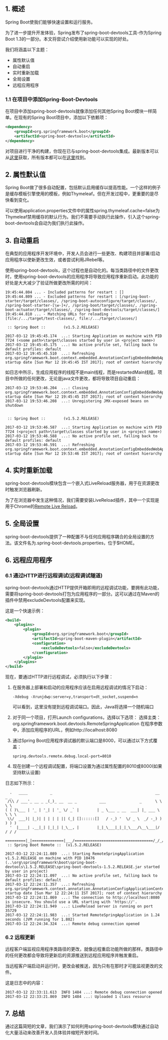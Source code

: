 ## 1. 概述

Spring Boot使我们能够快速设置和运行服务。

为了进一步提升开发体验，Spring发布了spring-boot-devtools工具-作为Spring Boot 1.3的一部分。本文将尝试介绍使用新功能可以实现的好处。

我们将涵盖以下主题：

-   属性默认值
-   自动重启
-   实时重新加载
-   全局设置
-   远程应用程序

### 1.1 在项目中添加Spring-Boot-Devtools

在项目中添加spring-boot-devtools就像添加任何其他Spring Boot模块一样简单。在现有的Spring Boot项目中，添加以下依赖项：

```xml
<dependency>
    <groupId>org.springframework.boot</groupId>
    <artifactId>spring-boot-devtools</artifactId>
</dependency>
```

对项目进行干净的构建，你现在已与spring-boot-devtools集成。最新版本可以从[这里](https://central.sonatype.com/artifact/org.springframework.boot/spring-boot-devtools/3.0.5)获取，所有版本都可以在[这里](https://central.sonatype.com/artifact/org.springframework.boot/spring-boot-devtools/3.0.5)找到。

## 2. 属性默认值

Spring Boot做了很多自动配置，包括默认启用缓存以提高性能。一个这样的例子是缓存模板引擎使用的模板，例如Thymeleaf。但在开发过程中，更重要的是尽快看到变化。

可以使用application.properties文件中的属性spring.thymeleaf.cache=false为Thymeleaf禁用缓存的默认行为。我们不需要手动执行此操作，引入这个spring-boot-devtools会自动为我们执行此操作。

## 3. 自动重启

在典型的应用程序开发环境中，开发人员会进行一些更改、构建项目并部署/启动应用程序以使新更改生效，或者尝试利用JRebel等。

使用spring-boot-devtools，这个过程也是自动化的。每当类路径中的文件更改时，使用spring-boot-devtools的应用程序将导致应用程序重新启动。此功能的好处是大大减少了验证所做更改所需的时间：

```shell
19:45:44.804 ... - Included patterns for restart : []
19:45:44.809 ... - Excluded patterns for restart : [/spring-boot-starter/target/classes/, /spring-boot-autoconfigure/target/classes/, /spring-boot-starter-[\w-]+/, /spring-boot/target/classes/, /spring-boot-actuator/target/classes/, /spring-boot-devtools/target/classes/]
19:45:44.810 ... - Matching URLs for reloading : [file:/.../target/test-classes/, file:/.../target/classes/]

 :: Spring Boot ::        (v1.5.2.RELEASE)

2017-03-12 19:45:45.174  ...: Starting Application on machine with PID 7724 (<some path>\target\classes started by user in <project name>)
2017-03-12 19:45:45.175  ...: No active profile set, falling back to default profiles: default
2017-03-12 19:45:45.510  ...: Refreshing org.springframework.boot.context.embedded.AnnotationConfigEmbeddedWebApplicationContext@385c3ca3: startup date [Sun Mar 12 19:45:45 IST 2017]; root of context hierarchy
```

如日志中所示，生成应用程序的线程不是main线程，而是restartedMain线程。项目中所做的任何更改，无论是java文件更改，都将导致项目自动重启：

```shell
2017-03-12 19:53:46.204  ...: Closing org.springframework.boot.context.embedded.AnnotationConfigEmbeddedWebApplicationContext@385c3ca3: startup date [Sun Mar 12 19:45:45 IST 2017]; root of context hierarchy
2017-03-12 19:53:46.208  ...: Unregistering JMX-exposed beans on shutdown


 :: Spring Boot ::        (v1.5.2.RELEASE)

2017-03-12 19:53:46.587  ...: Starting Application on machine with PID 7724 (<project path>\target\classes started by user in <project name>)
2017-03-12 19:53:46.588  ...: No active profile set, falling back to default profiles: default
2017-03-12 19:53:46.591  ...: Refreshing org.springframework.boot.context.embedded.AnnotationConfigEmbeddedWebApplicationContext@acaf4a1: startup date [Sun Mar 12 19:53:46 IST 2017]; root of context hierarchy
```

## 4. 实时重新加载

spring-boot-devtools模块包含一个嵌入式LiveReload服务器，用于在资源更改时触发浏览器刷新。

为了在浏览器中发生这种情况，我们需要安装LiveReload插件，其中一个实现是用于Chrome的[Remote Live Reload](https://chrome.google.com/webstore/detail/remotelivereload/jlppknnillhjgiengoigajegdpieppei?hl=en-GB)。

## 5. 全局设置

spring-boot-devtools提供了一种配置不与任何应用程序耦合的全局设置的方法。该文件名为.spring-boot-devtools.properties，位于$HOME。

## 6. 远程应用程序

### 6.1 通过HTTP进行远程调试(远程调试隧道)

spring-boot-devtools通过HTTP提供开箱即用的远程调试功能，要拥有此功能，需要将spring-boot-devtools打包为应用程序的一部分。这可以通过在Maven的插件中禁用excludeDevtools配置来实现。

这是一个快速示例：

```xml
<build>
    <plugins>
        <plugin>
            <groupId>org.springframework.boot</groupId>
            <artifactId>spring-boot-maven-plugin</artifactId>
            <configuration>
                <excludeDevtools>false</excludeDevtools>
            </configuration>
        </plugin>
    </plugins>
</build>
```

现在，要通过HTTP进行远程调试，必须执行以下步骤：

1.  在服务器上部署和启动的应用程序应该在启用远程调试的情况下启动：

    ```shell
    -Xdebug -Xrunjdwp:server=y,transport=dt_socket,suspend=n
    ```

    可以看到，这里没有提到远程调试端口。因此，Java将选择一个随机端口

2.  对于同一个项目，打开Launch configurations，选择以下选项：
    选择主类：org.springframework.boot.devtools.RemoteSpringApplication
    在程序参数中，添加应用程序的URL，例如http://localhost:8080

3.  通过Spring Boot应用程序调试器的默认端口是8000，可以通过以下方式覆盖：

    ```properties
    spring.devtools.remote.debug.local-port=8010
    ```

4.  现在创建一个远程调试配置，将端口设置为通过属性配置的8010或8000(如果坚持默认设置)

日志如下所示：

```shell
  .   ____          _                                              __ _ _
 /\\ / ___'_ __ _ _(_)_ __  __ _          ___               _      \ \ \ \
( ( )\___ | '_ | '_| | '_ \/ _` |        | _ \___ _ __  ___| |_ ___ \ \ \ \
 \\/  ___)| |_)| | | | | || (_| []::::::[]   / -_) '  \/ _ \  _/ -_) ) ) ) )
  '  |____| .__|_| |_|_| |_\__, |        |_|_\___|_|_|_\___/\__\___|/ / / /
 =========|_|==============|___/===================================/_/_/_/
 :: Spring Boot Remote ::  (v1.5.2.RELEASE)

2017-03-12 22:24:11.089  ...: Starting RemoteSpringApplication v1.5.2.RELEASE on machine with PID 10476 (..\org\springframework\boot\spring-boot-devtools\1.5.2.RELEASE\spring-boot-devtools-1.5.2.RELEASE.jar started by user in project)
2017-03-12 22:24:11.097  ...: No active profile set, falling back to default profiles: default
2017-03-12 22:24:11.357  ...: Refreshing org.springframework.context.annotation.AnnotationConfigApplicationContext@11e21d0e: startup date [Sun Mar 12 22:24:11 IST 2017]; root of context hierarchy
2017-03-12 22:24:11.869  ...: The connection to http://localhost:8080 is insecure. You should use a URL starting with 'https://'.
2017-03-12 22:24:11.949  ...: LiveReload server is running on port 35729
2017-03-12 22:24:11.983  ...: Started RemoteSpringApplication in 1.24 seconds (JVM running for 1.802)
2017-03-12 22:24:34.324  ...: Remote debug connection opened
```

### 6.2 远程更新

远程客户端监视应用程序类路径的更改，就像远程重启功能所做的那样。类路径中的任何更改都会导致将更新后的资源推送到远程应用程序并触发重启。

当远程客户端启动并运行时，更改会被推送，因为只有在那时才可能监视更改的文件。

这是日志中的内容：

```shell
2017-03-12 22:33:11.613  INFO 1484 ...: Remote debug connection opened
2017-03-12 22:33:21.869  INFO 1484 ...: Uploaded 1 class resource
```

## 7. 总结

通过这篇简短的文章，我们演示了如何利用spring-boot-devtools模块通过自动化大量活动来改善开发人员体验并缩短开发时间。